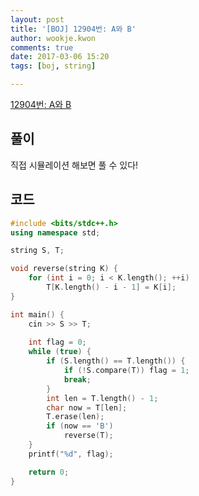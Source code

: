 ```yaml
---
layout: post
title: '[BOJ] 12904번: A와 B'
author: wookje.kwon
comments: true
date: 2017-03-06 15:20
tags: [boj, string]

---
```


[12904번: A와 B](https://www.acmicpc.net/problem/12904)

## 풀이

직접 시뮬레이션 해보면 풀 수 있다!  

## 코드

```cpp
#include <bits/stdc++.h>
using namespace std;

string S, T;

void reverse(string K) {
	for (int i = 0; i < K.length(); ++i)
		T[K.length() - i - 1] = K[i];
}

int main() {
	cin >> S >> T;
	
	int flag = 0;
	while (true) {
		if (S.length() == T.length()) {
			if (!S.compare(T)) flag = 1;
			break;
		}
		int len = T.length() - 1;
		char now = T[len];
		T.erase(len);
		if (now == 'B')
			reverse(T);
	}
	printf("%d", flag);

	return 0;
}
```